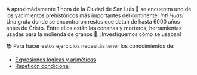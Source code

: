 A aproximádamente 1 hora de la Ciudad de San Luis :red_car: se encuentra uno de los yacimientos prehistóricos más importantes del continente: _Inti Huasi_. Una gruta donde se encontraron restos que datan de hasta 6000 años antes de Cristo. Entre ellos están las conanas y morteros, herramientas usadas para la molienda de granos :corn:. ¡Investiguemos cómo se usaban!

:books: Para hacer estos ejercicios necesitás tener los conocimientos de:

* [Expresiones lógicas y ariméticas](https://mumuki.io/primaria.sanluis/chapters/196-antiguas-expresiones)
* [Repeticón condicional](https://mumuki.io/primaria.sanluis/chapters/151-costumbres-entrelazadas)
